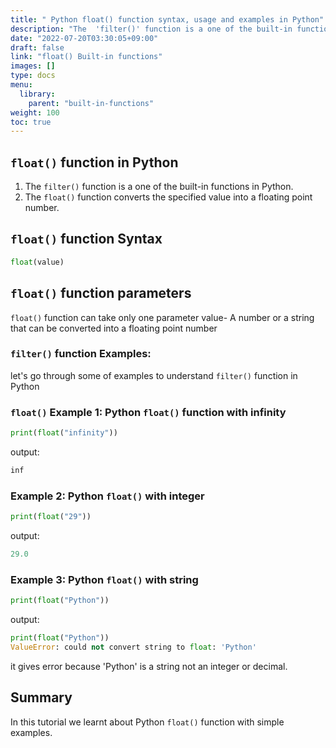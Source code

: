 ```yaml
---
title: " Python float() function syntax, usage and examples in Python"
description: "The  'filter()' function is a one of the built-in functions in Python."
date: "2022-07-20T03:30:05+09:00"
draft: false
link: "float() Built-in functions"
images: []
type: docs
menu:
  library:
    parent: "built-in-functions"
weight: 100
toc: true
---
```


## `float()` function in Python

1. The `filter()` function is a one of the built-in functions in Python.
2. The `float()` function converts the specified value into a floating point number.

## `float()` function Syntax

```Python
float(value)
```
##  `float()` function parameters
 
 `float()` function can take only one parameter
value- A number or a string that can be converted into a floating point number

### `filter()` function Examples:

let's go through some of examples to understand `filter()` function in Python

### `float()` Example 1: Python `float()` function with infinity

```Python
print(float("infinity"))
```
output:

```Python
inf
```

### Example 2: Python `float()` with integer

```Python
print(float("29"))
```
output:

```Python
29.0
```

### Example 3: Python `float()` with string

```Python
print(float("Python"))
```
output:

```Python
print(float("Python"))
ValueError: could not convert string to float: 'Python'
```
it gives error because 'Python' is a string not an integer or decimal.

## Summary
In this tutorial we learnt about Python `float()` function with simple examples.
